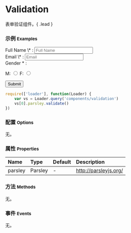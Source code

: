 # Validation

表单验证组件。{ .lead }

### 示例 <small>Examples</small>

<div class="bs-example">
    <div class="content">
        <form bx-name="components/validation" data-parsley-validate class="form" action="">
            <div class="form-group">
                <label>Full Name \* :</label>
                <input type="text" class="form-control" placeholder="Full Name" data-parsley-trigger="change" required>
            </div>
            <div class="form-group">
                <label>Email \* :</label>
                <input type="email" class="form-control" placeholder="Email" data-parsley-trigger="change" required>
            </div>
            <div class="form-group">
                <label>Gender * :</label>
                <p>
                    M: <input type="radio" name="gender" value="M" required>
                    F: <input type="radio" name="gender" value="F">
                </p>
            </div>
            <button type="submit" class="btn btn-default">Submit</button>
        </form>
    </div>
</div>

```js
require(['loader'], function(Loader) {
    var vs = Loader.query('components/validation')
    vs[0].parsley.validate()
})
```

### 配置 <small>Options</small>

无。

### 属性 <small>Properties</small>

Name | Type | Default | Description
:--- | :--- | :------ | :----------
parsley | Parsley | - | <http://parsleyjs.org/>

### 方法 <small>Methods</small>

无。

### 事件 <small>Events</small>

无。

